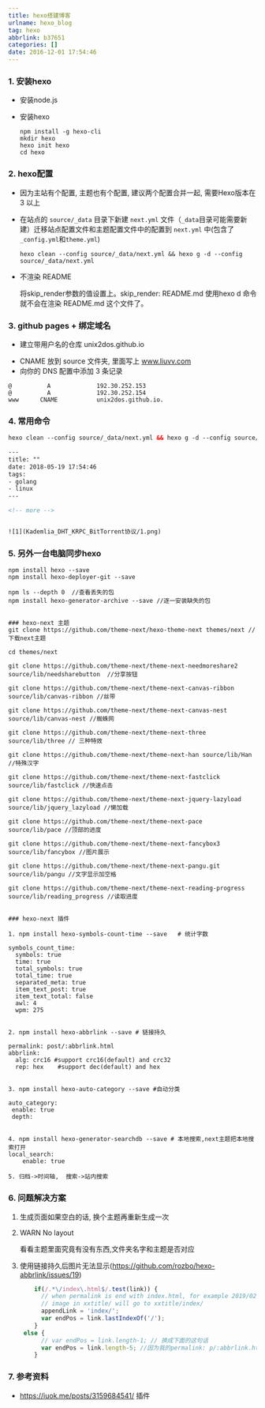 ```yaml
---
title: hexo搭建博客
urlname: hexo_blog
tag: hexo
abbrlink: b37651
categories: []
date: 2016-12-01 17:54:46
---
```


### 1. 安装hexo

+ 安装node.js
+ 安装hexo

	```
	npm install -g hexo-cli
	mkdir hexo
	hexo init hexo
	cd hexo
	```

<!-- more -->

### 2. hexo配置

+ 因为主站有个配置, 主题也有个配置, 建议两个配置合并一起, 需要Hexo版本在 3 以上

+ 在站点的 `source/_data` 目录下新建 `next.yml` 文件（`_data`目录可能需要新建）迁移站点配置文件和主题配置文件中的配置到 `next.yml` 中(包含了`_config.yml`和`theme.yml`)
  
	```
	hexo clean --config source/_data/next.yml && hexo g -d --config source/_data/next.yml
	```
	
+ 不渲染 README

  将skip_render参数的值设置上。skip_render: README.md
  使用hexo d 命令就不会在渲染 README.md 这个文件了。



### 3. github pages + 绑定域名

+ 建立带用户名的仓库 unix2dos.github.io

- CNAME 放到 source 文件夹, 里面写上 www.liuvv.com
- 向你的 DNS 配置中添加 3 条记录

```
@          A             192.30.252.153
@          A             192.30.252.154
www      CNAME           unix2dos.github.io.
```



### 4. 常用命令

```html
hexo clean --config source/_data/next.yml && hexo g -d --config source/_data/next.yml

---
title: ""
date: 2018-05-19 17:54:46
tags:
- golang
- linux
---

<!-- more -->


![1](Kademlia_DHT_KRPC_BitTorrent协议/1.png)
```



### 5. 另外一台电脑同步hexo

```shell
npm install hexo --save
npm install hexo-deployer-git --save

npm ls --depth 0  //查看丢失的包
npm install hexo-generator-archive --save //逐一安装缺失的包


### hexo-next 主题
git clone https://github.com/theme-next/hexo-theme-next themes/next //下载next主题

cd themes/next

git clone https://github.com/theme-next/theme-next-needmoreshare2 source/lib/needsharebutton  //分享按钮

git clone https://github.com/theme-next/theme-next-canvas-ribbon source/lib/canvas-ribbon //丝带

git clone https://github.com/theme-next/theme-next-canvas-nest source/lib/canvas-nest //蜘蛛网

git clone https://github.com/theme-next/theme-next-three source/lib/three // 三种特效

git clone https://github.com/theme-next/theme-next-han source/lib/Han //特殊汉字

git clone https://github.com/theme-next/theme-next-fastclick source/lib/fastclick //快速点击

git clone https://github.com/theme-next/theme-next-jquery-lazyload source/lib/jquery_lazyload //懒加载

git clone https://github.com/theme-next/theme-next-pace source/lib/pace //顶部的进度

git clone https://github.com/theme-next/theme-next-fancybox3 source/lib/fancybox //图片展示

git clone https://github.com/theme-next/theme-next-pangu.git source/lib/pangu //文字显示加空格

git clone https://github.com/theme-next/theme-next-reading-progress source/lib/reading_progress //读取进度


### hexo-next 插件

1. npm install hexo-symbols-count-time --save   # 统计字数

symbols_count_time:
  symbols: true
  time: true
  total_symbols: true
  total_time: true
  separated_meta: true
  item_text_post: true
  item_text_total: false
  awl: 4
  wpm: 275


2. npm install hexo-abbrlink --save # 链接持久

permalink: post/:abbrlink.html
abbrlink:
  alg: crc16 #support crc16(default) and crc32
  rep: hex    #support dec(default) and hex
  
  
3. npm install hexo-auto-category --save #自动分类

auto_category:
 enable: true
 depth:
 
 
4. npm install hexo-generator-searchdb --save # 本地搜索,next主题把本地搜索打开
local_search:
	enable: true
  
5. 归档->时间轴,  搜索->站内搜索
```





### 6. 问题解决方案

1. 生成页面如果空白的话, 换个主题再重新生成一次

2. WARN  No layout

   看看主题里面究竟有没有东西,文件夹名字和主题是否对应
   
3. 使用链接持久后图片无法显示(https://github.com/rozbo/hexo-abbrlink/issues/19)

   ```javascript
       if(/.*\/index\.html$/.test(link)) {
         // when permalink is end with index.html, for example 2019/02/20/xxtitle/index.html
         // image in xxtitle/ will go to xxtitle/index/
         appendLink = 'index/';
         var endPos = link.lastIndexOf('/');
       }
    else {
         // var endPos = link.length-1; // 换成下面的这句话
         var endPos = link.length-5; //因为我的permalink: p/:abbrlink.html,  这里要改成-5
       }
   ```
   



### 7. 参考资料

+ https://iuok.me/posts/3159684541/ 插件